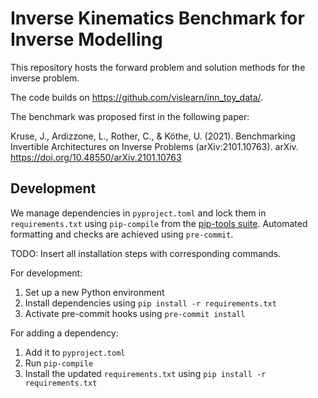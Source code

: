 # Inverse Kinematics Benchmark for Inverse Modelling

This repository hosts the forward problem and solution methods for the inverse problem.

The code builds on https://github.com/vislearn/inn_toy_data/.

The benchmark was proposed first in the following paper:

Kruse, J., Ardizzone, L., Rother, C., & Köthe, U. (2021). Benchmarking Invertible Architectures on Inverse Problems (arXiv:2101.10763). arXiv. https://doi.org/10.48550/arXiv.2101.10763

## Development

We manage dependencies in `pyproject.toml` and lock them in `requirements.txt` using `pip-compile` from the [pip-tools suite](https://github.com/jazzband/pip-tools). Automated formatting and checks are achieved using `pre-commit`.

TODO: Insert all installation steps with corresponding commands.

For development:

1. Set up a new Python environment
2. Install dependencies using `pip install -r requirements.txt`
3. Activate pre-commit hooks using `pre-commit install`

For adding a dependency:

1. Add it to `pyproject.toml`
2. Run `pip-compile`
3. Install the updated `requirements.txt` using `pip install -r requirements.txt`
